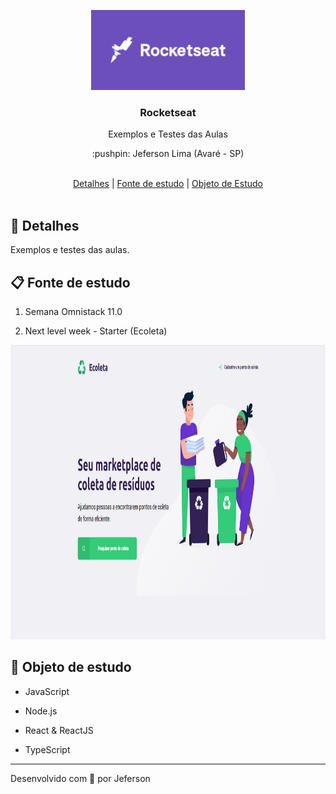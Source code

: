 <p align="center">
  <img src="https://github.com/jefersonnn/rocketseat/blob/master/.github/assets/rocketseat.png" height="128" width="246" alt="RocketSeat" />
</p>

<h3 align="center">Rocketseat</h3>

<p align="center">Exemplos e Testes das Aulas</p>

<p align="center">:pushpin: Jeferson Lima (Avaré - SP)</p>

<br>

<div align="center">
  <a href="#memo-detalhes">Detalhes</a>   |   <a href="#clipboard-fonte-de-estudo">Fonte de estudo</a>   |   <a href="#wrench-objeto-de-estudo">Objeto de Estudo</a>
</div>

<br>

## :memo: Detalhes

Exemplos e testes das aulas.

## :clipboard: Fonte de estudo

1. Semana Omnistack 11.0

2. Next level week - Starter (Ecoleta)

 <img src="https://github.com/jefersonnn/rocketseat/blob/master/.github/assets/ecoleta-index.png" height="471" width="960" alt="RocketSeat" />

## :wrench: Objeto de estudo

- JavaScript

- Node.js

- React & ReactJS

- TypeScript

---

Desenvolvido com 💖 por Jeferson
